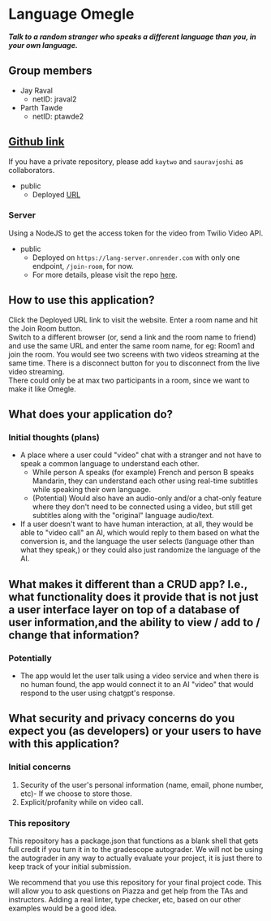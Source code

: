 # Language Omegle

_**Talk to a random stranger who speaks a different language than you, in your own language.**_

## Group members

- Jay Raval
  - netID: jraval2
- Parth Tawde
  - netID: ptawde2

## [Github link](https://github.com/jayr1867/language_omegle)

If you have a private repository, please add `kaytwo` and `sauravjoshi` as collaborators.

- public
  - Deployed [URL](https://language-omegle.onrender.com)

### Server

Using a NodeJS to get the access token for the video from Twilio Video API.

- public
  - Deployed on `https://lang-server.onrender.com` with only one endpoint, `/join-room`, for now.
  - For more details, please visit the repo [here](https://github.com/jayr1867/language_omegle_server).

## How to use this application?

  Click the Deployed URL link to visit the website. Enter a room name and hit the Join Room button.  
  Switch to a different browser (or, send a link and the room name to friend) and use the same URL
  and enter the same room name, for eg: Room1 and join the room. You would see two screens with two videos
  streaming at the same time. There is a disconnect button for you to disconnect from the live video streaming.  
  There could only be at max two participants in a room, since we want to make it like Omegle.

## What does your application do?

### Initial thoughts (plans)

- A place where a user could "video" chat with a stranger and not have to speak a common language to understand each other.
  - While person A speaks (for example) French and person B speaks Mandarin, they can understand each other using real-time subtitles while speaking their own language.
  - (Potential) Would also have an audio-only and/or a chat-only feature where they don't need to be connected using a video, but still get subtitles along with the "original" language audio/text.
- If a user doesn't want to have human interaction, at all, they would be able to "video call" an AI, which would reply to them based on what the conversion is, and the language the user selects (language other than what they speak,) or they could also just randomize the language of the AI.

## What makes it different than a CRUD app? I.e., what functionality does it provide that is not just a user interface layer on top of a database of user information,and the ability to view / add to / change that information?

### Potentially

- The app would let the user talk using a video service and when there is no human found, the app would connect it to an AI "video" that would respond to the user using chatgpt's response.

## What security and privacy concerns do you expect you (as developers) or your users to have with this application?

### Initial concerns

1. Security of the user's personal information (name, email, phone number, etc)- If we choose to store those.
2. Explicit/profanity while on video call.

### This repository

This repository has a package.json that functions as a blank shell that gets full credit if you turn it in to the gradescope autograder. We will not be using the autograder in any way to actually evaluate your project, it is just there to keep track of your initial submission.

We recommend that you use this repository for your final project code. This will allow you to ask questions on Piazza and get help from the TAs and instructors. Adding a real linter, type checker, etc, based on our other examples would be a good idea.
